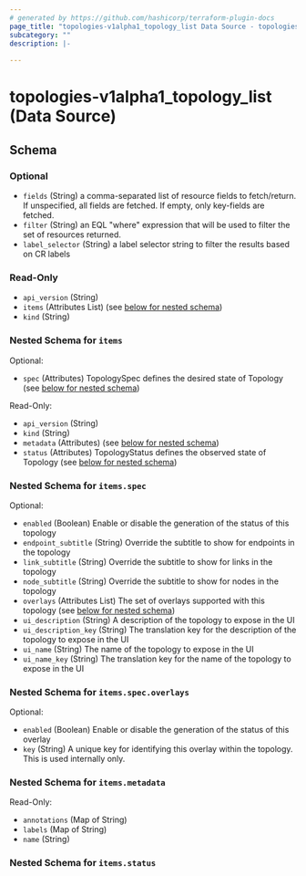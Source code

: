 ```yaml
---
# generated by https://github.com/hashicorp/terraform-plugin-docs
page_title: "topologies-v1alpha1_topology_list Data Source - topologies-v1alpha1"
subcategory: ""
description: |-
  
---
```


# topologies-v1alpha1_topology_list (Data Source)





<!-- schema generated by tfplugindocs -->
## Schema

### Optional

- `fields` (String) a comma-separated list of resource fields to fetch/return.  If unspecified, all fields are fetched.  If empty, only key-fields are fetched.
- `filter` (String) an EQL "where" expression that will be used to filter the set of resources returned.
- `label_selector` (String) a label selector string to filter the results based on CR labels

### Read-Only

- `api_version` (String)
- `items` (Attributes List) (see [below for nested schema](#nestedatt--items))
- `kind` (String)

<a id="nestedatt--items"></a>
### Nested Schema for `items`

Optional:

- `spec` (Attributes) TopologySpec defines the desired state of Topology (see [below for nested schema](#nestedatt--items--spec))

Read-Only:

- `api_version` (String)
- `kind` (String)
- `metadata` (Attributes) (see [below for nested schema](#nestedatt--items--metadata))
- `status` (Attributes) TopologyStatus defines the observed state of Topology (see [below for nested schema](#nestedatt--items--status))

<a id="nestedatt--items--spec"></a>
### Nested Schema for `items.spec`

Optional:

- `enabled` (Boolean) Enable or disable the generation of the status of this topology
- `endpoint_subtitle` (String) Override the subtitle to show for endpoints in the topology
- `link_subtitle` (String) Override the subtitle to show for links in the topology
- `node_subtitle` (String) Override the subtitle to show for nodes in the topology
- `overlays` (Attributes List) The set of overlays supported with this topology (see [below for nested schema](#nestedatt--items--spec--overlays))
- `ui_description` (String) A description of the topology to expose in the UI
- `ui_description_key` (String) The translation key for the description of the topology to expose in the UI
- `ui_name` (String) The name of the topology to expose in the UI
- `ui_name_key` (String) The translation key for the name of the topology to expose in the UI

<a id="nestedatt--items--spec--overlays"></a>
### Nested Schema for `items.spec.overlays`

Optional:

- `enabled` (Boolean) Enable or disable the generation of the status of this overlay
- `key` (String) A unique key for identifying this overlay within the topology.  This is used internally
only.



<a id="nestedatt--items--metadata"></a>
### Nested Schema for `items.metadata`

Read-Only:

- `annotations` (Map of String)
- `labels` (Map of String)
- `name` (String)


<a id="nestedatt--items--status"></a>
### Nested Schema for `items.status`
